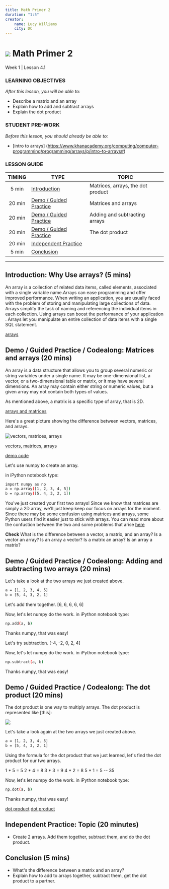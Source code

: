 ```yaml
---
title: Math Primer 2
duration: "1:5"
creator:
    name: Lucy Williams
    city: DC
---
```


# ![](https://ga-dash.s3.amazonaws.com/production/assets/logo-9f88ae6c9c3871690e33280fcf557f33.png) Math Primer 2
Week 1 | Lesson 4.1

### LEARNING OBJECTIVES
*After this lesson, you will be able to:*
- Describe a matrix and an array
- Explain how to add and subtract arrays
- Explain the dot product


### STUDENT PRE-WORK
*Before this lesson, you should already be able to:*
- [intro to arrays] (https://www.khanacademy.org/computing/computer-programming/programming/arrays/p/intro-to-arrays#)


### LESSON GUIDE
| TIMING  | TYPE  | TOPIC  |
|:-:|---|---|
| 5 min  | [Introduction](#introduction)   | Matrices, arrays, the dot product  |
| 20 min  | [Demo / Guided Practice](#demo)  | Matrices and arrays  |
| 20 min  | [Demo / Guided Practice](#demo)  | Adding and subtracting arrays  |
| 20 min  | [Demo / Guided Practice](#demo)  | The dot product  |
| 20 min  | [Independent Practice](#ind-practice)  |  |
| 5 min  | [Conclusion](#conclusion)  |  |

---

<a name="Why use arrays?"></a>
## Introduction: Why Use arrays? (5 mins)

An array is a collection of related data items, called elements, associated 
with a single variable name.Arrays can ease programming and offer improved performance. 
When writing an application, you are usually faced with the problem of storing and 
manipulating large collections of data. Arrays simplify the task of naming and 
referencing the individual items in each collection.  Using arrays can boost the 
performance of your application . Arrays let you manipulate an entire collection of data 
items with a single SQL statement. 

[arrays](https://docs.oracle.com/cd/A57673_01/DOC/api/doc/PC_22/ch10.htm)


<a name="Matrices and arrays"></a>
## Demo / Guided Practice / Codealong: Matrices and arrays (20 mins)

An array is a data structure that allows you to group several numeric or string 
variables under a single name. It may be one-dimensional list, a vector, or a
two-dimensional table or matrix, or it may have several dimensions. An array may 
contain either string or numeric values, but a given array may not contain both 
types of values.

As mentioned above, a matrix is a specific type of array, that is 2D. 

[arrays and matrices](http://www.truebasic.com/node/1038)

Here's a great picture showing the difference between vectors, matrices, and arrays. 

![vectors, matrices, arrays](https://github.com/generalassembly-studio/dsi-course-materials/blob/Week-1-Lesson-4.1/curriculum/04-lessons/week-01/4.1-lesson/assets/images/vectorArrayMatrix.jpg)

[vectors, matrices, arrays](http://www.slideshare.net/mikeranderson/2013-1114-enter-thematrix)

[demo code](https://github.com/generalassembly-studio/dsi-course-materials/blob/Week-1-Lesson-4.1/curriculum/04-lessons/week-01/4.1-lesson/code/Demo%20Code%20-%20W1%20L%204.1%20-%20Math%20Primer%202.ipynb)


Let's use numpy to create an array. 

in iPython notebook type:
```bash
import numpy as np
a = np.array([1, 2, 3, 4, 5])
b = np.array([5, 4, 3, 2, 1])
```
You've just created your first two arrays! Since we know that matrices are simply 
a 2D array, we'll just keep keep our focus on arrays for the moment. Since there may be some
confusion using matrices and arrays, some Python users find it easier just to stick with arrays. 
You can read more about the confustion between the two and some problems that arise
[here](http://stackoverflow.com/questions/12024820/danger-of-mixing-numpy-matrix-and-array)

**Check** What is the difference between a vector, a matrix, and an array? Is a vector an array? 
Is an array a vector? Is a matrix an array? Is an array a matrix? 



<a name=" Adding and subtracting two arrays"></a>
## Demo / Guided Practice / Codealong:  Adding and subtracting two arrays (20 mins)

Let's take a look at the two arrays we just created above. 
```bash
a = [1, 2, 3, 4, 5]
b = [5, 4, 3, 2, 1]
```

Let's add them together. 
[6, 6, 6, 6, 6]


Now, let's let numpy do the work. 
in iPython notebook type:
```bash
np.add(a, b)
```
Thanks numpy, that was easy!


Let's try subtraction. 
[-4, -2, 0, 2, 4]


Now, let's let numpy do the work. 
in iPython notebook type:
```bash
np.subtract(a, b)
```
Thanks numpy, that was easy!



<a name=" The dot product"></a>
## Demo / Guided Practice / Codealong:  The dot product (20 mins)

The dot product is one way to multiply arrays. 
The dot product is represented like [this]:

![](https://github.com/generalassembly-studio/dsi-course-materials/blob/Week-1-Lesson-4.1/curriculum/04-lessons/week-01/4.1-lesson/assets/images/dot%20product.png)

Let's take a look again at the two arrays we just created above. 
```bash
a = [1, 2, 3, 4, 5]
b = [5, 4, 3, 2, 1]
```

Using the formula for the dot product that we just learned, let's find the dot product for our 
two arrays. 

1 * 5 = 5
2 * 4 = 8
3 * 3 = 9
4 * 2 = 8
5 * 1 = 5
       --
       35
       
Now, let's let numpy do the work. 
in iPython notebook type:
```bash
np.dot(a, b)
```
Thanks numpy, that was easy!

[dot product](http://www.maplesoft.com/support/help/maple/view.aspx?path=SignalProcessing%2FDotProduct)
[dot product](http://tutorial.math.lamar.edu/Classes/CalcII/DotProduct.aspx)



<a name="ind-practice"></a>
## Independent Practice: Topic (20 minutes)
- Create 2 arrays. Add them together, subtract them, and do the dot product. 



<a name="conclusion"></a>
## Conclusion (5 mins)
- What's the difference between a matrix and an array? 
- Explain how to add to arrays together, subtract them, get the dot product to a partner. 

